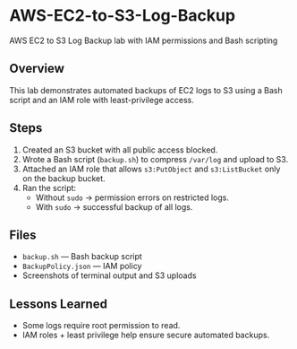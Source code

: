 # AWS-EC2-to-S3-Log-Backup
AWS EC2 to S3 Log Backup lab with IAM permissions and Bash scripting

## Overview
This lab demonstrates automated backups of EC2 logs to S3 using a Bash script and an IAM role with least-privilege access.

## Steps
1. Created an S3 bucket with all public access blocked.
2. Wrote a Bash script (`backup.sh`) to compress `/var/log` and upload to S3.
3. Attached an IAM role that allows `s3:PutObject` and `s3:ListBucket` only on the backup bucket.
4. Ran the script:
   - Without `sudo` → permission errors on restricted logs.
   - With `sudo` → successful backup of all logs.

## Files
- `backup.sh` — Bash backup script
- `BackupPolicy.json` — IAM policy
- Screenshots of terminal output and S3 uploads

## Lessons Learned
- Some logs require root permission to read.
- IAM roles + least privilege help ensure secure automated backups.
